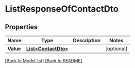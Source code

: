 # ListResponseOfContactDto

## Properties
Name | Type | Description | Notes
------------ | ------------- | ------------- | -------------
**Value** | [**List&lt;ContactDto&gt;**](ContactDto.md) |  | [optional] 


[[Back to Model list]](Models.md) [[Back to README]](README.md)

